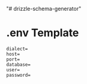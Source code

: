 "# drizzle-schema-generator" 

# .env Template

```
dialect=
host=
port=
database=
user=
password=
```
